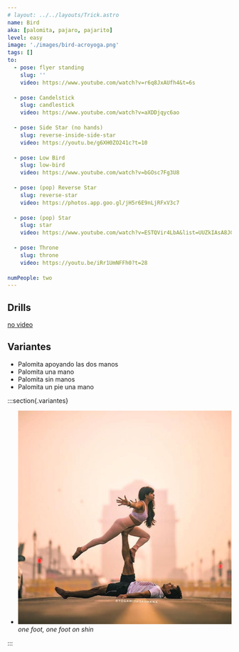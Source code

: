 ```yaml
---
# layout: ../../layouts/Trick.astro
name: Bird
aka: [palomita, pajaro, pajarito]
level: easy
image: './images/bird-acroyoga.png'
tags: []
to:
  - pose: flyer standing
    slug: ''
    video: https://www.youtube.com/watch?v=r6q8JxAUfh4&t=6s

  - pose: Candelstick
    slug: candlestick
    video: https://www.youtube.com/watch?v=aXDDjqyc6ao

  - pose: Side Star (no hands)
    slug: reverse-inside-side-star
    video: https://youtu.be/g6XH0ZO241c?t=10

  - pose: Low Bird
    slug: low-bird
    video: https://www.youtube.com/watch?v=bGOsc7Fg3U8

  - pose: (pop) Reverse Star
    slug: reverse-star
    video: https://photos.app.goo.gl/jH5r6E9nLjRFxV3c7

  - pose: (pop) Star
    slug: star
    video: https://www.youtube.com/watch?v=ESTQVir4LbA&list=UUZkIAsA8JGmM4IiRSZm6kFw&index=112

  - pose: Throne
    slug: throne
    video: https://youtu.be/iRr1UmNFFh0?t=28

numPeople: two
---
```


## Drills

[no video](https://www.youtube.com/)

## Variantes

- Palomita apoyando las dos manos
- Palomita una mano
- Palomita sin manos
- Palomita un pie una mano
  </br>

:::section{.variantes}

- [![one foot](./images/bird-variation-one-foot-and-shin.jpg)](https://www.instagram.com/p/BunhHsqFBUI/?utm_source=ig_web_button_share_sheet)
  _one foot, one foot on shin_

:::
